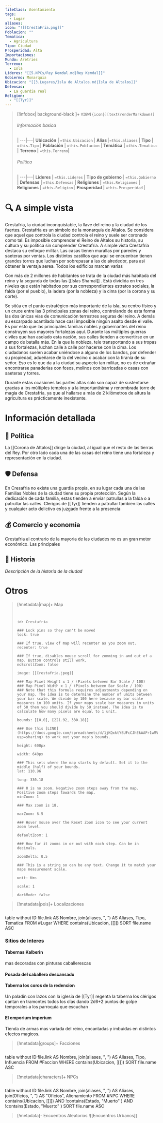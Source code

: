```yaml
---
fileClass: Asentamiento
tags:
  - Lugar
aliases: 
icon: "![[CrestaFria.png]]"
Poblacion: ""
Tematica:
  - Agricultura
Tipo: Ciudad
Prosperidad: Alta
Importaciones: 
Mundo: Aretries
Terreno:
  - Isla
Lideres: "[[5.NPCs/Rey Kemdal.md|Rey Kemdal]]"
Gobierno: Monarquia
Ubicacion: "[[3.Lugares/Isla de Altalos.md|Isla de Altalos]]"
Defensas:
  - La guardia real
Religion:
  - "[[Tyr]]"
---
```



> [!infobox| background-black ]+
`VIEW[{icon}][text(renderMarkdown)]`
> ###### Información basica
>  |
> ---|---|
>  **Ubicación** | `=this.Ubicacion` |
> **Alias** |`=this.aliases` |
> **Tipo** | `=this.Tipo` |
> **Población** | `=this.Poblacion` |
> **Temática** | `=this.Tematica` |
> **Terreno** | `=this.Terreno`|
> ###### Política
>  |
> ---|---|
> **Lideres** | `=this.Lideres` |
> **Tipo de gobierno** | `=this.Gobierno` |
> **Defensas** | `=this.Defensas` |
> **Religiones** | `=this.Religiones` |
> **Religiones** | `=this.Religion` |
> **Prosperidad** | `=this.Prosperidad` |

# 🔍 A simple vista

Crestafria, la ciudad inconquistable, la llave del reino y la ciudad de los fuertes. Crestafria es un símbolo de la monarquía de Altalos. Se considera que aquel que controla la ciudad controla el reino y suele ser coronado como tal. Es imposible comprender el Reino de Altalos su historia, su cultura y su política sin comprender Crestafria.
A simple vista Crestafria destaca su enfoque militar. Las casas tienen murallas por paredes y saeteras por ventas. Los distintos castillos que aqui se encuentran tienen grandes torres que luchan por sobrepasar a las de alrededor, para asi obtener la ventaja aerea. Todos los edificios marcan varias 

Con más de 2 millones de habitantes se trata de la ciudad más habitada del reino y la segunda de todas las [[Islas Shamal]]  . Está dividida en tres niveles que están habitados por sus correspondientes estratos sociales, la falda (por el pueblo), la ladera (por la nobleza) y la cima (por la corona y su corte).

Se sitúa en el punto estratégico más importante de la isla, su centro físico y un cruce entre las 3 principales zonas del reino, controlando de esta forma las dos únicas vías de comunicación terrestres seguras del reino. A demás su escarpado acantilado hace casi imposible ningún asalto desde el valle. Es por esto que las principales familias nobles y gobernantes del reino construyen sus mayores fortalezas aquí. Durante las múltiples guerras civiles que han asolado esta nación, sus calles tienden a convertirse en un campo de batalla más. En la que la nobleza, tele transportando a sus tropas a sus fortalezas, luchan calle a calle por hacerse con la cima. Los ciudadanos suelen acabar uniéndose a alguno de los bandos, por defender su propiedad, adueñarse de la del vecino o acabar con la tiranía de su señor. Eso es lo que da a la ciudad su aspecto tan militar, no es de extrañar encontrarse panaderías con fosos, molinos con barricadas o casas con saeteras y torres.

Durante estas ocasiones las partes altas solo son capaz de sustentarse gracias a los múltiples templos y a la importantísima y renombrada torre de magia de Crestafria, ya que al hallarse a más de 2 kilómetros de altura la agricultura es prácticamente inexistente.


# Información detallada

## 🏤 Política
La [[Corona de Altalos]] dirige la ciudad, al igual que el resto de las tierras del Rey. Por otro lado cada una de las casas del reino tiene una fortaleza y representación en la ciudad.

## 🛡️ Defensa

En Cresafria no existe una guardia propia, en su lugar cada una de las Familias Nobles de la ciudad tiene su propia protección. Según la dedicación de cada familia, estas tienden a enviar patrullas a la falda o a patrullar las calles. 
Clerigos de [[Tyr]] tienden a patrullar tambien las calles y cualquier acto delictivo es juzgado frente a la presencia 

## 💰 Comercio y economía

Crestafria al contrario de la mayoria de las ciudades no es un gran motor económico. Las principales

## 🧾 Historia

_Descripción de la historia de la ciudad_

# Otros
> [!metadata|map]+ Map
> ```leaflet
> 
> 
> id: Crestafria
> 
> ### Lock pins so they can't be moved
> lock: true
> 
> ### If true, view of map will recenter as you zoom out. 
> recenter: true
> 
> ### If true, disables mouse scroll for zomming in and out of a map. Button controls still work. 
> noScrollZoom: false
> 
> image: [[Crestafria.jpeg]]
> 
> ### Map Pixel Height x 1 / (Pixels between Bar Scale / 100)
> ### Map Pixel Width x 1 / (Pixels between Bar Scale / 100) 
> ### Note that this formula requires adjustments depending on your map. The idea is to determine the number of units between your bar scale. We divide by 100 here because my bar scale measures in 100 units. If your maps scale bar measures in units of 50 them you should divide by 50 instead. The idea is to calculate how many pixels are equal to 1 unit. 
> 
> bounds: [[0,0], [221.92, 330.18]]
>
> ### Use this [LINK](https://docs.google.com/spreadsheets/d/1jKQxktYSUFcCJhEkAAPr1wMVBTqUdpEfA5XveUXI17I/edit?usp=sharing) to work out your map's bounds.
>
> height: 600px
> 
> width: 640px
>
> ### This sets where the map starts by default. Set it to the middle (half) of your bounds. 
> lat: 110.96
>
> long: 330.18
>
> ### 0 is no zoom. Negative zoom steps away from the map. Positive zoom steps towards the map. 
> minZoom: 1
> 
> ### Max zoom is 18. 
> 
> maxZoom: 6.5
> 
> ### Hover mouse over the Reset Zoom icon to see your current zoom level. 
> 
> defaultZoom: 1
> 
> ### How far it zooms in or out with each step. Can be in decimals. 
>
> zoomDelta: 0.5
> 
> ### This is a string so can be any text. Change it to match your maps measurement scale. 
> 
> unit: Kms
>
> scale: 1
>
> darkMode: false
>
> ```

> [!metadata|pois]+ Localizaciones
> ```dataview
table without ID file.link AS Nombre, join(aliases, ", ") AS Aliases, Tipo, Tematica
FROM #Lugar
WHERE  contains(Ubicacion, [[]])
SORT file.name ASC
### Sitios de Interes
#### Tabernas Kalberin
mas decoradas con pinturas caballerescas
#### Posada del caballero descansado
#### Taberna los coros de la redencion
Un paladin con lazos con la iglesia de [[Tyr]] regenta la taberna los clérigos cantan en tramontes todos los días dando 2d6+2 puntos de golpe temporales a los parroquia que escuchan
#### El emporium imperium
Tienda de armas mas variada del reino, encantadas y imbuidas en distintos efectos magicos.
> [!metadata|groups]+ Facciones
> ```dataview
table without ID file.link AS Nombre, join(aliases, ", ") AS Aliases, Tipo, Influencia
FROM #Faccion
WHERE  contains(Ubicacion, [[]])
SORT file.name ASC

> [!metadata|characters]+ NPCs
> ```dataview
table without ID file.link AS Nombre, join(aliases, ", ") AS Aliases, join(Oficios, ", ") AS "Oficios", Alienamiento
FROM #NPC
WHERE  contains(Ubicacion, [[]]) AND !contains(Estado, "Muerto" ) AND !contains(Estado, "Muerto" )
SORT file.name ASC

> [!metadata]- Encuentros Aleatorios
> ![[Encuentros Urbanos]]